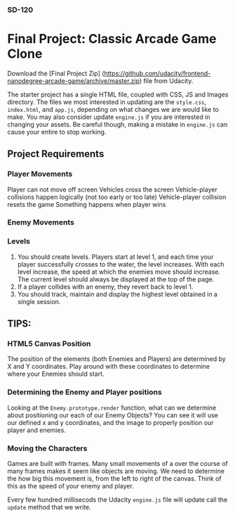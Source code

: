 ### SD-120 

# Final Project: Classic Arcade Game Clone

Download the [Final Project Zip] (https://github.com/udacity/frontend-nanodegree-arcade-game/archive/master.zip) file from Udacity.

The starter project has a single HTML file, coupled with CSS, JS and Images directory. The files we most interested in updating are the   `style.css`, `index.html`, and `app.js`, depending on what changes we are would like to make. You may also consider update `engine.js` if you are interested in changing your assets. Be careful though, making a mistake in `engine.js` can cause your entire to stop working.


## Project Requirements

### Player Movements

Player can not move off screen
Vehicles cross the screen
Vehicle-player collisions happen logically (not too early or too late)
Vehicle-player collision resets the game
Something happens when player wins

### Enemy Movements

### Levels
1. You should create levels. Players start at level 1, and each time your player successfully crosses to the water, the level increases. With each level increase, the speed at which the enemies move should increase. The current level should always be displayed at the top of the page.
2. If a player collides with an enemy, they revert back to level 1.
3. You should track, maintain and display the highest level obtained in a single session.



## TIPS:

### HTML5 Canvas Position
The position of the elements (both Enemies and Players) are determined by X and Y coordinates. Play around with these coordinates to determine where your Enemies should start.

### Determining the Enemy and Player positions
Looking at the `Enemy.prototype.render` function, what can we determine about positioning our each of our Enemy Objects? You can see it will use our defined x and y coordinates, and the image to properly position our player and enemies.

### Moving the Characters
Games are built with frames. Many small movements of a over the course of many frames makes it seem like objects
are moving. We need to determine the how big this movement is, from the left to right of the canvas. Think of this as the speed of your enemy and player. 

Every few hundred millisecods the Udacity `engine.js` file will update call the `update` method that we write. 
